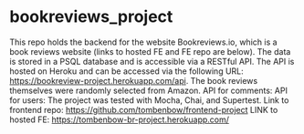 # bookreviews_project

This repo holds the backend for the website Bookreviews.io, which is a book reviews website (links to hosted FE and FE repo are below). The data is stored in a PSQL database and is accessible via a RESTful API. The API is hosted on Heroku and can be accessed via the following URL: https://bookreview-project.herokuapp.com/api.
The book reviews themselves were randomly selected from Amazon.
API for comments:
API for users:
The project was tested with Mocha, Chai, and Supertest.
Link to frontend repo: https://github.com/tombenbow/frontend-project 
LINK to hosted FE: https://tombenbow-br-project.herokuapp.com/ 
